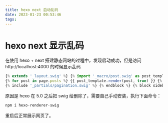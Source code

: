 ```yaml
---
title: hexo next 启动乱码
date: 2023-01-23 00:53:46
tags:
---
```


# hexo next 显示乱码
在使用 hexo + next 搭建静态网站的过程中，发现启动成功，但是访问 http://localhost:4000 的时候显示乱码
```js
{% extends '_layout.swig' %} {% import '_macro/post.swig' as post_template %} {% import '_macro/sidebar.swig' as sidebar_template %} {% block title %}{{ config.title }}{% if theme.index_with_subtitle and config.subtitle %} - {{config.subtitle }}{% endif %}{% endblock %} {% block page_class %} {% if is_home() %}page-home{% endif -%} {% endblock %} {% block content %}
{% for post in page.posts %} {{ post_template.render(post, true) }} {% endfor %}
{% include '_partials/pagination.swig' %} {% endblock %} {% block sidebar %} {{ sidebar_template.render(false) }} {% endblock %}
```
原因是 hexo 在 5.0 之后把 swig 给删除了，需要自己手动安装，执行下面命令：
```js
npm i hexo-renderer-swig
```
重启后正常展示网页了。


